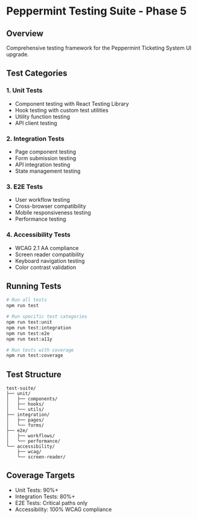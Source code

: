 # Peppermint Testing Suite - Phase 5

## Overview
Comprehensive testing framework for the Peppermint Ticketing System UI upgrade.

## Test Categories

### 1. Unit Tests
- Component testing with React Testing Library
- Hook testing with custom test utilities
- Utility function testing
- API client testing

### 2. Integration Tests
- Page component testing
- Form submission testing
- API integration testing
- State management testing

### 3. E2E Tests
- User workflow testing
- Cross-browser compatibility
- Mobile responsiveness testing
- Performance testing

### 4. Accessibility Tests
- WCAG 2.1 AA compliance
- Screen reader compatibility
- Keyboard navigation testing
- Color contrast validation

## Running Tests

```bash
# Run all tests
npm run test

# Run specific test categories
npm run test:unit
npm run test:integration
npm run test:e2e
npm run test:a11y

# Run tests with coverage
npm run test:coverage
```

## Test Structure
```
test-suite/
├── unit/
│   ├── components/
│   ├── hooks/
│   └── utils/
├── integration/
│   ├── pages/
│   └── forms/
├── e2e/
│   ├── workflows/
│   └── performance/
└── accessibility/
    ├── wcag/
    └── screen-reader/
```

## Coverage Targets
- Unit Tests: 90%+
- Integration Tests: 80%+
- E2E Tests: Critical paths only
- Accessibility: 100% WCAG compliance 